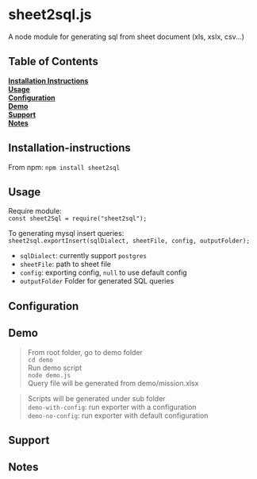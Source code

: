 # sheet2sql.js
A node module for generating sql from sheet document (xls, xslx, csv...)

## Table of Contents
**[Installation Instructions](#installation-instructions)**<br>
**[Usage](#Usage)**<br>
**[Configuration](#Configuration)**<br>
**[Demo](#Demo)**<br>
**[Support](#Support)**<br>
**[Notes](#Notes)**<br>



## Installation-instructions
From npm: `npm install sheet2sql`
## Usage
Require module:<br>
`const sheet2Sql = require("sheet2sql");`

To generating mysql insert queries:<br>
`sheet2sql.exportInsert(sqlDialect, sheetFile, config, outputFolder);`
* `sqlDialect`: currently support `postgres` 
* `sheetFile`: path to sheet file
* `config`: exporting config, `null` to use default config
* `outputFolder` Folder for generated SQL queries
## Configuration

## Demo
>From root folder, go to demo folder<br>
`cd demo`<br>
>Run demo script<br>
`node demo.js`<br>
>Query file will be generated from demo/mission.xlsx<br>

>Scripts will be generated under sub folder<br>
`demo-with-config`: run exporter with a configuration<br>
`demo-no-config`: run exporter with default configuration<br>



## Support

## Notes




